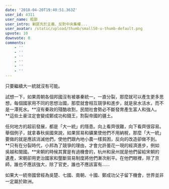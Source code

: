 ```yaml
---
date: '2018-04-20T19:40:51.363Z'
user_id: 4311
user_name: 粗鄙
user_intro: 剿匪先於主義、反對中央集權...
user_avatar: /static/upload/thumb/small50-u-thumb-default.png
upvote: 10
downvote: 0
comments:
    - ''
    - ''
    - ''
    - ''
    - ''
    - ''
---
```


只要繼續大一統就沒有可能。

試想一下，如果周朝各個邦國沒有被暴秦統一，一直分裂，那麼就可以產生更多思想，每個國家用不同的思想治國，那麼就會相互競爭和進步，就是泉水活水，而不是一潭死水。**沒有秦政的殘酷收割，民間社會勢必不斷發育產生富人和強人。**這些土豪注定會變成鄭成功和錢王，割裂帝國的疆土。

任何地方的超前發展，都是「大一統」的隱患。向上看齊很難，向下看齊很容易。舉個例子，就拿春秋吳國來說，如果貿易和礦業使他們不用納稅，那麼「大一統」要做的就是應該消滅他們，使他們跟內地小農一樣貧困，反向的改造卻做不到。**只有在分裂時代，小邦為了競爭的理由，才會允許曇花一現的經濟進步，例如吳越和閩國。**宋朝的時候其實是有過機會的，杭州和泉州就是他們留給宋朝的遺產，宋朝卻用吏治國家和壟斷貿易制度將他們漸次削平。在他們眼裡，除了京師，誰也不應該強大，除了官吏，誰也不應該富有……

如果大一統帝國曾經為吳楚、七國、南朝、十國、鄭成功父子留下機會，世界並非一定屬於歐洲。
